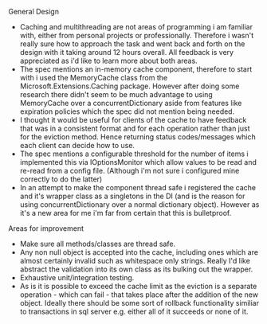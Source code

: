 General Design
- Caching and multithreading are not areas of programming i am familiar with, either from personal projects or professionally. Therefore i wasn't really sure how to approach the task and went back and forth on the design with it
  taking around 12 hours overall. All feedback is very appreciated as i'd like to learn more about both areas.
- The spec mentions an in-memory cache component, therefore to start with i used the MemoryCache class from the Microsoft.Extensions.Caching package. However after doing some research there didn't seem to be much 
  advantage to using MemoryCache over a concurrentDictionary aside from features like expiration policies which the spec did not mention being needed. 
- I thought it would be useful for clients of the cache to have feedback that was in a consistent format and for each operation rather than just for the eviction method. Hence returning status codes/messages which each client
  can decide how to use. 
- The spec mentions a configurable threshold for the number of items i implemented this via IOptionsMonitor which allow values to be read and re-read from a config file. (Although i'm not sure i configured mine correctly to do the latter) 
- In an attempt to make the component thread safe i registered the cache and it's wrapper class as a singletons in the DI (and is the reason for using concurrentDictionary over a normal dictionary object). However as it's a new
  area for me i'm far from certain that this is bulletproof.  

Areas for improvement
- Make sure all methods/classes are thread safe. 
- Any non null object is accepted into the cache, including ones which are almost certainly invalid such as whitespace only strings. Really I'd like abstract the validation into its own class as its bulking out the wrapper.
- Exhaustive unit/integration testing. 
- As is it is possible to exceed the cache limit as the eviction is a separate operation - which can fail - that takes place after the addition of the new object. Ideally there should be some sort of rollback functionality
similiar to transactions in sql server e.g. either all of it succeeds or none of it. 